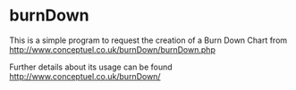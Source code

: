 burnDown
========

This is a simple program to request the creation of a Burn Down Chart from http://www.conceptuel.co.uk/burnDown/burnDown.php

Further details about its usage can be found http://www.conceptuel.co.uk/burnDown/